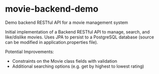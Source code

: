 # movie-backend-demo
Demo backend RESTful API for a movie management system


Initial implementation of a Backend RESTful API to manage, search, and like/dislike movies. Uses JPA to persist to a PostgreSQL database (source can be modified in application.properties file).

Potential Improvements:
- Constraints on the Movie class fields with validation
- Additional searching options (e.g. get by highest to lowest rating)

